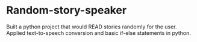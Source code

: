 # Random-story-speaker
Built a python project that would READ stories randomly for the user.
Applied text-to-speech conversion and basic if-else statements in python. 
